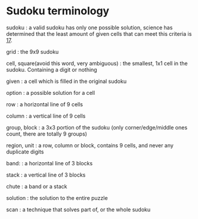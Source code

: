 # Sudoku terminology

sudoku
: a valid sudoku has only one possible solution, science has determined
that the least amount of given cells that can meet this criteria is [17](http://arxiv.org/abs/1201.0749).

grid
: the 9x9 sudoku

cell, square(avoid this word, very ambiguous)
: the smallest, 1x1 cell in the sudoku. Containing a digit or nothing

given
: a cell which is filled in the original sudoku

option
: a possible solution for a cell

row
: a horizontal line of 9 cells

column
: a vertical line of 9 cells

group, block
: a 3x3 portion of the sudoku (only corner/edge/middle ones count, there are totally 9 groups)

region, unit
: a row, column or block, contains 9 cells, and never any duplicate digits

band:
: a horizontal line of 3 blocks

stack
: a vertical line of 3 blocks

chute
: a band or a stack

solution
: the solution to the entire puzzle

scan
: a technique that solves part of, or the whole sudoku
